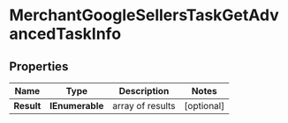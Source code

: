 # MerchantGoogleSellersTaskGetAdvancedTaskInfo


## Properties

| Name | Type | Description | Notes |
|------------ | ------------- | ------------- | -------------|
**Result** | **IEnumerable<MerchantGoogleSellersTaskGetAdvancedResultInfo>** | array of results |[optional]|